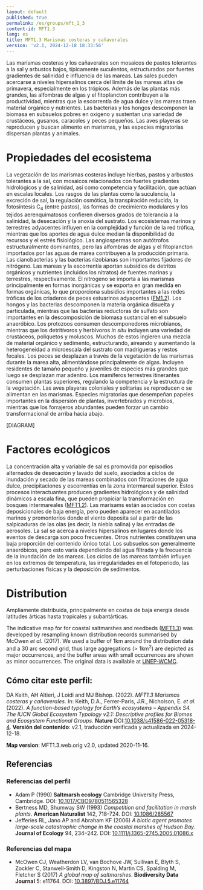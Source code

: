 ```yaml
---
layout: default
published: true
permalink: /es/groups/mft_1_3
content-id: MFT1.3
lang: es
title: MFT1.3 Marismas costeras y cañaverales
version: 'v2.1, 2024-12-18 18:33:56'
---
```


Las marismas costeras y los cañaverales son mosaicos de pastos tolerantes a la sal y arbustos bajos, típicamente suculentos, estructurados por fuertes gradientes de salinidad e influencia de las mareas. Las sales pueden acercarse a niveles hipersalinos cerca del límite de las mareas altas de primavera, especialmente en los trópicos. Además de las plantas más grandes, las alfombras de algas y el fitoplancton contribuyen a la productividad, mientras que la escorrentía de agua dulce y las mareas traen material orgánico y nutrientes. Las bacterias y los hongos descomponen la biomasa en subsuelos pobres en oxígeno y sustentan una variedad de crustáceos, gusanos, caracoles y peces pequeños. Las aves playeras se reproducen y buscan alimento en marismas, y las especies migratorias dispersan plantas y animales.

# Propiedades del ecosistema
 
La vegetación de las marismas costeras incluye hierbas, pastos y arbustos tolerantes a la sal, con mosaicos relacionados con fuertes gradientes hidrológicos y de salinidad, así como competencia y facilitación, que actúan en escalas locales. Los rasgos de las plantas como la suculencia, la excreción de sal, la regulación osmótica, la transpiración reducida, la fotosíntesis C<sub>4</sub> (entre pastos), las formas de crecimiento modulares y los tejidos aerenquimatosos confieren diversos grados de tolerancia a la salinidad, la desecación y la anoxia del sustrato. Los ecosistemas marinos y terrestres adyacentes influyen en la complejidad y función de la red trófica, mientras que los aportes de agua dulce median la disponibilidad de recursos y el estrés fisiológico. Las angiospermas son autótrofos estructuralmente dominantes, pero las alfombras de algas y el fitoplancton importados por las aguas de marea contribuyen a la producción primaria. Las cianobacterias y las bacterias rizobianas son importantes fijadores de nitrógeno. Las mareas y la escorrentía aportan subsidios de detritos orgánicos y nutrientes (incluidos los nitratos) de fuentes marinas y terrestres, respectivamente. El nitrógeno se importa a las marismas principalmente en formas inorgánicas y se exporta en gran medida en formas orgánicas, lo que proporciona subsidios importantes a las redes tróficas de los criaderos de peces estuarinos adyacentes ([FM1.2](/explore/groups/FM1.2)). Los hongos y las bacterias descomponen la materia orgánica disuelta y particulada, mientras que las bacterias reductoras de sulfato son importantes en la descomposición de biomasa sustancial en el subsuelo anaeróbico. Los protozoos consumen descomponedores microbianos, mientras que los detritívoros y herbívoros _in situ_ incluyen una variedad de crustáceos, poliquetos y moluscos. Muchos de estos ingieren una mezcla de material orgánico y sedimento, estructurando, aireando y aumentando la heterogeneidad a microescala del sustrato con madrigueras y restos fecales. Los peces se desplazan a través de la vegetación de las marismas durante la marea alta, alimentándose principalmente de algas. Incluyen residentes de tamaño pequeño y juveniles de especies más grandes que luego se desplazan mar adentro. Los mamíferos terrestres itinerantes consumen plantas superiores, regulando la competencia y la estructura de la vegetación. Las aves playeras coloniales y solitarias se reproducen o se alimentan en las marismas. Especies migratorias que desempeñan papeles importantes en la dispersión de plantas, invertebrados y microbios, mientras que los forrajeros abundantes pueden forzar un cambio transformacional de arriba hacia abajo.

[DIAGRAM]

# Factores ecológicos
 
La concentración alta y variable de sal es promovida por episodios alternados de desecación y lavado del suelo, asociados a ciclos de inundación y secado de las mareas combinados con filtraciones de agua dulce, precipitaciones y escorrentías en la zona intermareal superior. Estos procesos interactuantes producen gradientes hidrológicos y de salinidad dinámicos a escala fina, que pueden propiciar la transformación en bosques intermareales ([MFT1.2](/explore/groups/MFT1.2)). Las marisams están asociados con costas deposicionales de baja energía, pero pueden aparecer en acantilados marinos y promontorios donde el viento deposita sal a partir de las salpicaduras de las olas (es decir, la niebla salina) y las entradas de aerosoles. La sal se acerca a niveles hipersalinos en lugares donde los eventos de descarga son poco frecuentes. Otros nutrientes constituyen una baja proporción del contenido iónico total. Los subsuelos son generalmente anaeróbicos, pero esto varía dependiendo del agua filtrada y la frecuencia de la inundación de las mareas. Los ciclos de las mareas también influyen en los extremos de temperatura, las irregularidades en el fotoperiodo, las perturbaciones físicas y la deposición de sedimentos.
 
# Distribution
 
Ampliamente distribuida, principalmente en costas de baja energía desde latitudes árticas hasta tropicales y subantárticas.

The indicative map for for coastal saltmarshes and reedbeds ([MFT1.3](/explore/groups/MFT1.3)) was developed by resampling known distribution records summarised by McOwen _et al._ (2017). We used a buffer of 1km around the distribution data and a 30 arc second grid, thus large aggregations (> 1km<sup>2</sup>) are depicted as major occurrences, and the buffer areas with small occurrences are shown as minor occurrences. The original data is available at [UNEP-WCMC](http://data.unep-wcmc.org/datasets/43).

## Cómo citar este perfil:

DA Keith, AH Altieri, J Loidi and MJ Bishop. (2022). *MFT1.3 Marismas costeras y cañaverales*. In: Keith, D.A., Ferrer-Paris, J.R., Nicholson, E. *et al.* (2022). *A function-based typology for Earth’s ecosystems – Appendix S4. The IUCN Global Ecosystem Typology v2.1: Descriptive profiles for Biomes and Ecosystem Functional Groups*. **Nature** DOI:[10.1038/s41586-022-05318-4](https://doi.org/10.1038/s41586-022-05318-4).
**Versión del contenido**: v2.1, traducción verificada y actualizada en 2024-12-18.

**Map version**: MFT1.3.web.orig v2.0, updated 2020-11-16.

## Referencias

### Referencias del perfil
* Adam P  (1990) **Saltmarsh ecology** Cambridge University Press, Cambridge. DOI: [10.1017/CBO9780511565328](http://doi.org/10.1017/CBO9780511565328)
* Bertness MD, Shumway SW (1993) *Competition and facilitation in marsh plants*. **American Naturalist** 142, 718-724. DOI: [10.1086/285567](http://doi.org/10.1086/285567)
* Jefferies RL, Jano AP and Abraham KF (2006) *A biotic agent promotes large-scale catastrophic change in the coastal marshes of Hudson Bay*. **Journal of Ecology** 94, 234–242. DOI: [10.1111/j.1365-2745.2005.01086.x](http://doi.org/10.1111/j.1365-2745.2005.01086.x)

### Referencias del mapa
* McOwen CJ, Weatherdon LV, van Bochove JW, Sullivan E, Blyth S, Zockler C, Stanwell-Smith D, Kingston N, Martin CS, Spalding M, Fletcher S  (2017) *A global map of saltmarshes*. **Biodiversity Data Journal** 5: e11764. DOI: [10.3897/BDJ.5.e11764](http://doi.org/10.3897/BDJ.5.e11764)
